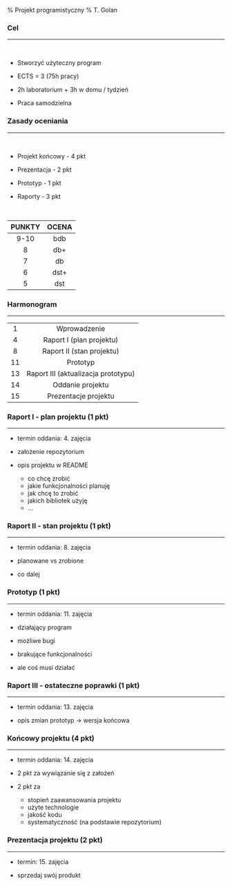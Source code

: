 % Projekt programistyczny
% T. Golan

### Cel

---

<br>

* Stworzyć użyteczny program

* ECTS = 3 (75h pracy)

* 2h laboratorium + 3h w domu / tydzień

* Praca samodzielna

### Zasady oceniania

---

<div class=left><br>

* Projekt końcowy - 4 pkt

* Prezentacja - 2 pkt

* Prototyp - 1 pkt

* Raporty - 3 pkt

</div>
<div class=right><br>   

| PUNKTY | OCENA |
|:------:|:-----:|
| 9-10 | bdb |
| 8 | db+ |
| 7 | db |
| 6 | dst+ |
| 5 | dst |

</div>

### Harmonogram

---

| | |
|:-:|:-:|
| 1 | Wprowadzenie |
| 4 | Raport I (plan projektu) |
| 8 | Raport II (stan projektu) |
| 11 | Prototyp |
| 13 | Raport III (aktualizacja prototypu) |
| 14 | Oddanie projektu |
| 15 | Prezentacje projektu |

### Raport I - plan projektu (1 pkt)

---

* termin oddania: 4. zajęcia

* założenie repozytorium

* opis projektu w README

    * co chcę zrobić
    * jakie funkcjonalności planuję
    * jak chcę to zrobić
    * jakich bibliotek użyję
    * ...

### Raport II - stan projektu (1 pkt)

---

* termin oddania: 8. zajęcia

* planowane vs zrobione

* co dalej

### Prototyp (1 pkt)

---

* termin oddania: 11. zajęcia

* działający program

* możliwe bugi

* brakujące funkcjonalności

* ale coś musi działać

### Raport III - ostateczne poprawki (1 pkt)

---

* termin oddania: 13. zajęcia

* opis zmian prototyp -> wersja końcowa


### Końcowy projektu (4 pkt)

---

* termin oddania: 14. zajęcia

* 2 pkt za wywiązanie się z założeń

* 2 pkt za

    * stopień zaawansowania projektu
    * użyte technologie
    * jakość kodu
    * systematyczność (na podstawie repozytorium)

### Prezentacja projektu (2 pkt)

---

* termin: 15. zajęcia

* sprzedaj swój produkt
